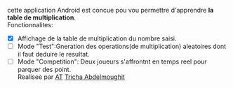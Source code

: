 cette application Android est concue pou vou permettre d'apprendre **la table de multiplication**.  
Fonctionnalites:
- [x] Affichage de la table de multiplication du nombre saisi.
- [ ] Mode "Test":Gneration des operations(de multiplication) aleatoires dont il faut deduire le resultat.
- [ ] Mode "Competition": Deux joueurs s'affrontnt en temps reel pour parquer des point.  
Realisee par [AT](https://github.com/AbdelTriX) <ins>Tricha Abdelmoughit</ins>
